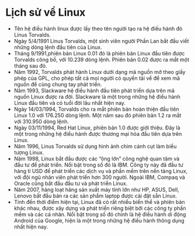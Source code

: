 # Lịch sử về Linux
* Tên hệ điều hành linux được lấy theo tên người tạo ra hệ điều hành đó Linus Torvalds.
* Ngày 5/4/1991 Linus Torvalds, một sinh viên người Phần Lan bắt đầu viết những dòng lệnh đầu tiên của Linux.
* Tháng 9/1991,phiên bản Linux 0.01 đó là phiên bản Linux đầu tiên được Torvalds công bố, với 10.239 dòng lệnh. Phiên bản 0.02 được ra mắt một tháng sau đó.
* Năm 1992, Torvalds phát hành Linux dưới dạng mã nguồn mở theo giấy phép của GPL, cho phép tất cả mọi người có quyền tải về để xem mã nguồn để cùng chung tay phát triển. 
* Năm 1993, Slackware hệ điều hành đầu tiên phát triển dựa trên mã nguồn Linux được ra đời. Slackware là một trong những hệ điều hành Linux đầu tiên và có tuổi đời lâu nhất hiện nay.
* Ngày 14/03/1994, Torvalds cho ra mắt phiên bản hoàn thiện đầu tiên Linux 1.0 với 176.250 dòng lệnh. Một năm sau đó phiên bản 1.2 ra mắt với 310.950 dòng lệnh.
* Ngày 03/11/1994, Red Hat Linux, phiên bản 1.0 được giới thiệu. Đây là một trong những hệ điều hành được thương mại hóa đầu tiên dựa trên Linux. 
* Năm 1996, Linus Torvalds sử dụng hình ảnh chim cánh cụt làm biểu tượng Linux.
* Năm 1998, Linux bắt đầu được các “ông lớn” công nghệ quan tâm và đầu tư để phát triển. Nổi bật trong số đó là IBM. Công ty này đã đầu tư hàng tỉ USD để phát triển các dịch vụ và phần mềm trên nền tảng Linux, với đội ngũ nhân viên phát triển hơn 300 người. Ngoài IBM, Compaq và Oracle cũng bắt đầu đầu tư và phát triển Linux.
* Năm 2007, hàng loạt hãng sản xuất máy tính lớn như HP, ASUS, Dell, Lenovo bắt đầu bán ra các sản phẩm laptop được cài đặt sẵn Linux.
* Tính đến thời điểm hiện tại, Linux đã có rất nhiều biến thể và phiên bản khác nhau, được xây dựng và phát triển riêng biệt bởi các công ty phần mềm và các cá nhân. Nổi bật trong số đó chính là hệ điều hành di động Android của Google, hiện là một trong những hệ điều hành thông dụng nhất hiện nay.